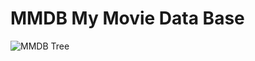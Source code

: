 # MMDB My Movie Data Base

![MMDB Tree](https://raw.githubusercontent.com/Thapa-Pro/MMDB/dev/MMDB-Tree.jpg)


